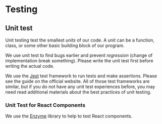 # Testing

## Unit test
Unit testing test the smallest *units* of our code. A unit can be a function, class, or some other basic building block of our program.

We use unit test to find bugs earlier and prevent *regression* (change of implementation break something). Please write the unit test first before writing the actual code.

We use the [Jest](https://facebook.github.io/jest/) test framework to run tests and make assertions. Please see the guide on the official website. All of those test frameworks are similar, but if you do not have any unit test experiences before, you may need read additional materials about the best practices of unit testing.

### Unit Test for React Components
We use the [Enzyme](http://airbnb.io/enzyme/) library to help to test React components.
